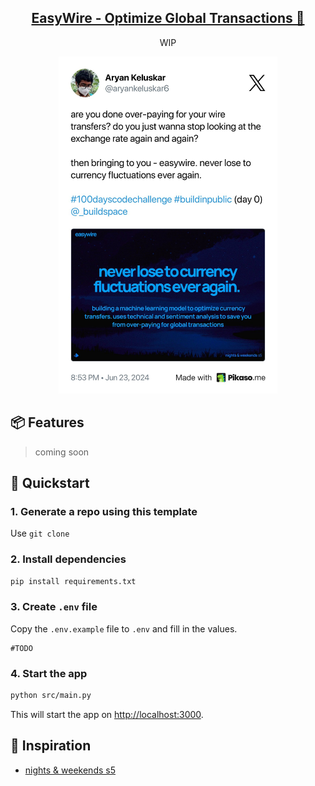 <p align="center">
  <a href="https://github.com/edcomposer">
    <h2 align="center">EasyWire - Optimize Global Transactions 💸</h2>
  </a>
</p>

<p align="center">WIP</p>

<p align="center">
  <img style=" width: 350px" src="https://raw.githubusercontent.com/aryankeluskar/easywire/master/easywire-tw.jpeg" alt="Tweet for EasyWire">
</p>


## 📦 Features

> coming soon

## 🚀 Quickstart

### 1. Generate a repo using this template

Use `git clone`

### 2. Install dependencies

```bash
pip install requirements.txt
```

### 3. Create `.env` file

Copy the `.env.example` file to `.env` and fill in the values.

```config
#TODO
```



### 4. Start the app

```bash
python src/main.py
```

This will start the app on [http://localhost:3000](http://localhost:3000).


## 🌄 Inspiration
- [nights & weekends s5](https://buildspace.so/)
